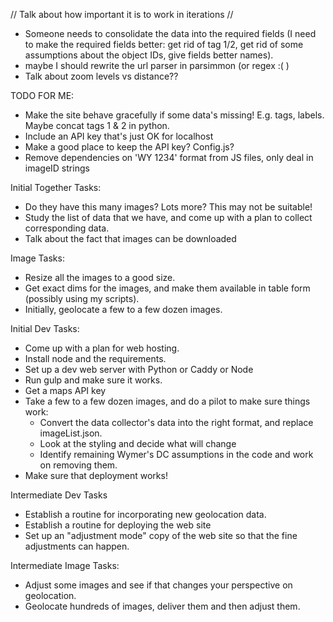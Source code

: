 // Talk about how important it is to work in iterations //

* Someone needs to consolidate the data into the required fields (I need
  to make the required fields better: get rid of tag 1/2, get rid of
  some assumptions about the object IDs, give fields better names).
* maybe I should rewrite the url parser in parsimmon (or regex :( )
* Talk about zoom levels vs distance??


TODO FOR ME:
* Make the site behave gracefully if some data's missing!  E.g. tags,
  labels.  Maybe concat tags 1 & 2 in python.
* Include an API key that's just OK for localhost
* Make a good place to keep the API key?  Config.js?
* Remove dependencies on 'WY 1234' format from JS files, only deal in
  imageID strings


Initial Together Tasks:
* Do they have this many images? Lots more?  This may not be suitable!
* Study the list of data that we have, and come up with a plan to
  collect corresponding data.
* Talk about the fact that images can be downloaded

Image Tasks:
* Resize all the images to a good size.
* Get exact dims for the images, and make them available in table form
  (possibly using my scripts).
* Initially, geolocate a few to a few dozen images.

Initial Dev Tasks:
* Come up with a plan for web hosting.
* Install node and the requirements.
* Set up a dev web server with Python or Caddy or Node
* Run gulp and make sure it works.
* Get a maps API key
* Take a few to a few dozen images, and do a pilot to make sure things
  work:
    * Convert the data collector's data into the right format, and
      replace imageList.json.
    * Look at the styling and decide what will change
    * Identify remaining Wymer's DC assumptions in the code and work on
      removing them.
* Make sure that deployment works!

Intermediate Dev Tasks
* Establish a routine for incorporating new geolocation data.
* Establish a routine for deploying the web site
* Set up an "adjustment mode" copy of the web site so that the fine
  adjustments can happen.

Intermediate Image Tasks:
* Adjust some images and see if that changes your perspective on
  geolocation.
* Geolocate hundreds of images, deliver them and then adjust them.
